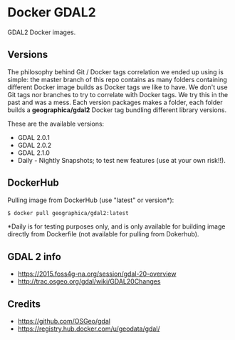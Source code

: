 # Docker GDAL2

GDAL2 Docker images.

## Versions
The philosophy behind Git / Docker tags correlation we ended up using is simple: the master branch of this repo contains as many folders containing different Docker image builds as Docker tags we like to have. We don't use Git tags nor branches to try to correlate with Docker tags. We try this in the past and was a mess. Each version packages makes a folder, each folder builds a __geographica/gdal2__ Docker tag bundling different library versions.

These are the available versions:
- GDAL 2.0.1
- GDAL 2.0.2
- GDAL 2.1.0
- Daily - Nightly Snapshots; to test new features (use at your own risk!!).

## DockerHub
Pulling image from DockerHub (use "latest" or version*):

```bash
$ docker pull geographica/gdal2:latest
```
*Daily is for testing purposes only, and is only available for building image directly from Dockerfile (not available for pulling from Dokerhub).

## GDAL 2 info
- https://2015.foss4g-na.org/session/gdal-20-overview
- http://trac.osgeo.org/gdal/wiki/GDAL20Changes

## Credits
- https://github.com/OSGeo/gdal
- https://registry.hub.docker.com/u/geodata/gdal/
